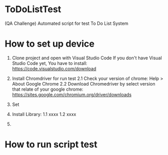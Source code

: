 # ToDoListTest
(QA Challenge) Automated script for test To Do List System

# How to set up device
1. Clone project and open with Visual Studio Code
   If you don't have Visual Studio Code yet, You have to install: https://code.visualstudio.com/download
  
2. Install Chromdriver for run test
   2.1 Check your version of chrome: Help > About Google Chrome 
   2.2 Download Chromedriver by select version that relate of your google chrome: https://sites.google.com/chromium.org/driver/downloads
  
3. Set 
4. Install Library:
   1.1 xxxx
   1.2 xxxx
5. 
# How to run script test

